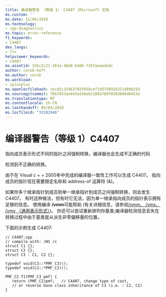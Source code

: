 ```yaml
---
title: 编译器警告 （等级 1） C4407 |Microsoft 文档
ms.custom: ''
ms.date: 11/04/2016
ms.technology:
- cpp-diagnostics
ms.topic: error-reference
f1_keywords:
- C4407
dev_langs:
- C++
helpviewer_keywords:
- C4407
ms.assetid: 32bc2c21-363a-4bb8-b486-725faeaededc
author: corob-msft
ms.author: corob
ms.workload:
- cplusplus
ms.openlocfilehash: cbc02c32463703f658cef1d5756926311d89b193
ms.sourcegitcommit: 76b7653ae443a2b8eb1186b789f8503609d6453e
ms.translationtype: MT
ms.contentlocale: zh-CN
ms.lasthandoff: 05/04/2018
ms.locfileid: "33282946"
---
```

# <a name="compiler-warning-level-1-c4407"></a>编译器警告（等级 1）C4407
指向成员表示形式不同的指针之间强制转换，编译器也会生成不正确的代码  
  
 检测到不正确的转换。  
  
 由于在 Visual c + + 2005年中完成的编译器一致性工作可以生成 C4407。 指向成员的指针现在需要限定名称和 address-of 运算符 (&)。  
  
 如果你多个继承指针到成员到单一继承指针到成员之间强制转换，则会发生 C4407。 有时这种做法，但有时它无法，因为单一继承指向成员的指针表示拥有足够的信息。 使用编译 **/vmm**可能帮助 (有关详细信息，请参阅[/vmm、 /vms、 /vmv （通用表示形式）](../../build/reference/vmm-vms-vmv-general-purpose-representation.md))。 你还可以尝试重新排列你基类;编译器检测信息丢失在转换过程中由于基类是从派生非零偏移量的位置。  
  
 下面的示例生成 C4407:  
  
```  
// C4407.cpp  
// compile with: /W1 /c  
struct C1 {};  
struct C2 {};  
struct C3 : C1, C2 {};  
  
typedef void(C3::*PMF_C3)();  
typedef void(C2::*PMF_C2)();  
  
PMF_C2 f1(PMF_C3 pmf) {  
   return (PMF_C2)pmf;   // C4407, change type of cast,  
   // or reverse base class inheritance of C3 (i.e. : C2, C1)  
}  
```